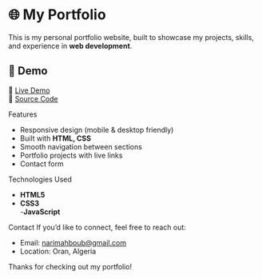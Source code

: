 # 🌐 My Portfolio
This is my personal portfolio website, built to showcase my projects, skills, and experience in **web development**.
## 🚀 Demo
🔗 [Live Demo](https://narimene-mah.github.io/portfolio/)  
🔗 [Source Code](https://github.com/narimene-mah/portfolio)


  Features
- Responsive design (mobile & desktop friendly)  
- Built with **HTML, CSS** 
- Smooth navigation between sections  
- Portfolio projects with live links  
- Contact form  

 Technologies Used
- **HTML5**  
- **CSS3**  
  -**JavaScript**

 Contact
If you’d like to connect, feel free to reach out:  
-  Email: narimahboub@gmail.com  
-  Location: Oran, Algeria  


Thanks for checking out my portfolio!
